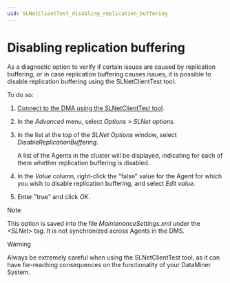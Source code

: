 ```yaml
---
uid: SLNetClientTest_disabling_replication_buffering
---
```


# Disabling replication buffering

As a diagnostic option to verify if certain issues are caused by replication buffering, or in case replication buffering causes issues, it is possible to disable replication buffering using the SLNetClientTest tool.

To do so:

1. [Connect to the DMA using the SLNetClientTest tool](xref:Connecting_to_a_DMA_with_the_SLNetClientTest_tool).

1. In the *Advanced* menu, select *Options* > *SLNet options.*

1. In the list at the top of the *SLNet Options* window, select *DisableReplicationBuffering*.

   A list of the Agents in the cluster will be displayed, indicating for each of them whether replication buffering is disabled.

1. In the *Value* column, right-click the "false" value for the Agent for which you wish to disable replication buffering, and select *Edit value*.

1. Enter "true" and click *OK*.

> [!NOTE]
> This option is saved into the file *MaintenanceSettings.xml* under the *\<SLNet>* tag. It is not synchronized across Agents in the DMS.

> [!WARNING]
> Always be extremely careful when using the SLNetClientTest tool, as it can have far-reaching consequences on the functionality of your DataMiner System.
